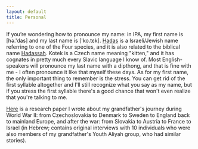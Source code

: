 ```yaml
---
layout: default
title: Personal
---
```


If you’re wondering how to pronounce my name: in IPA, my first name is [hə.'das] and my last name is ['ko.tɛk]. [Hadas](http://en.wikipedia.org/wiki/Hadass) is a Israeli/Jewish name referring to one of the Four species, and it is also related to the biblical name [Hadassah](http://en.wikipedia.org/wiki/Esther). Kotek is a Czech name meaning "kitten," and it has cognates in pretty much every Slavic language I know of. Most English-speakers will pronounce my last name with a dipthong, and that is fine with me - I often pronounce it like that myself these days. As for my first name, the only important thing to remember is the stress. You can get rid of the first syllable altogether and I'll still recognize what you say as my name, but if you stress the first syllable there's a good chance that won't even realize that you're talking to me. 

[Here](AvodatGmar.pdf) is a research paper I wrote about my grandfather's journey during World War II: from Czechoslovakia to Denmark to Sweden to England back to mainland Europe, and after the war: from Slovakia to Austria to France to Israel (in Hebrew; contains original interviews with 10 individuals who were also members of my grandfather's Youth Aliyah group, who had similar stories).
